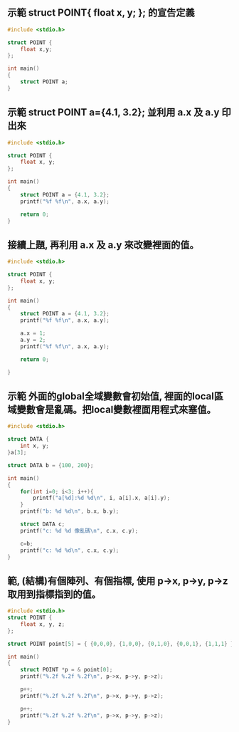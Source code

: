 ## 示範 struct POINT{ float x, y; }; 的宣告定義
```c
#include <stdio.h>

struct POINT {
    float x,y;
};

int main()
{
    struct POINT a;
}
```

## 示範 struct POINT a={4.1, 3.2}; 並利用 a.x 及 a.y 印出來
```c
#include <stdio.h>

struct POINT {
    float x, y;
};

int main()
{
    struct POINT a = {4.1, 3.2};
    printf("%f %f\n", a.x, a.y);

    return 0;
}
```

## 接續上題, 再利用 a.x 及 a.y 來改變裡面的值。
```c
#include <stdio.h>

struct POINT {
    float x, y;
};

int main()
{
    struct POINT a = {4.1, 3.2};
    printf("%f %f\n", a.x, a.y);

    a.x = 1;
    a.y = 2;
    printf("%f %f\n", a.x, a.y);

    return 0;

}
```

## 示範 外面的global全域變數會初始值, 裡面的local區域變數會是亂碼。把local變數裡面用程式來塞值。
```c
#include <stdio.h>

struct DATA {
    int x, y;
}a[3];

struct DATA b = {100, 200};

int main()
{
    for(int i=0; i<3; i++){
        printf("a[%d]:%d %d\n", i, a[i].x, a[i].y);
    }
    printf("b: %d %d\n", b.x, b.y);

    struct DATA c;
    printf("c: %d %d 像亂碼\n", c.x, c.y);

    c=b;
    printf("c: %d %d\n", c.x, c.y);
}
```

## 範, (結構)有個陣列、有個指標, 使用 p->x, p->y, p->z 取用到指標指到的值。
```c
#include <stdio.h>
struct POINT {
    float x, y, z;
};

struct POINT point[5] = { {0,0,0}, {1,0,0}, {0,1,0}, {0,0,1}, {1,1,1} };

int main()
{
    struct POINT *p = & point[0];
    printf("%.2f %.2f %.2f\n", p->x, p->y, p->z);

    p++;
    printf("%.2f %.2f %.2f\n", p->x, p->y, p->z);

    p++;
    printf("%.2f %.2f %.2f\n", p->x, p->y, p->z);
}
```
